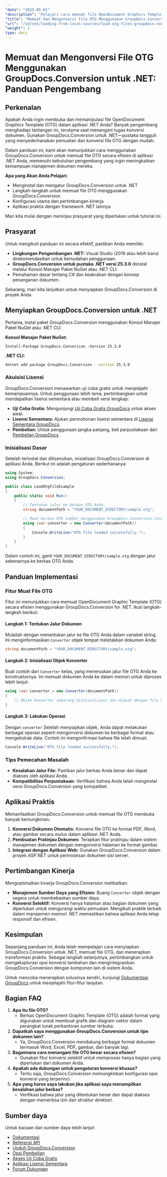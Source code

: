 ```yaml
---
"date": "2025-05-01"
"description": "Pelajari cara memuat file OpenDocument Graphics Template (OTG) menggunakan GroupDocs.Conversion for .NET. Tingkatkan kemampuan konversi dokumen Anda dalam aplikasi .NET."
"title": "Memuat dan Mengonversi File OTG Menggunakan GroupDocs.Conversion untuk .NET&#58; Panduan Pengembang"
"url": "/id/net/loading-from-local-sources/load-otg-files-groupdocs-conversion-net/"
"weight": 1
type: docs
---
```

# Memuat dan Mengonversi File OTG Menggunakan GroupDocs.Conversion untuk .NET: Panduan Pengembang

## Perkenalan

Apakah Anda ingin membuka dan memanipulasi file OpenDocument Graphics Template (OTG) dalam aplikasi .NET Anda? Banyak pengembang menghadapi tantangan ini, terutama saat menangani tugas konversi dokumen. Gunakan GroupDocs.Conversion untuk .NET—pustaka tangguh yang menyederhanakan pemuatan dan konversi file OTG dengan mudah.

Dalam panduan ini, kami akan menunjukkan cara menggunakan GroupDocs.Conversion untuk memuat file OTG secara efisien di aplikasi .NET Anda, memenuhi kebutuhan pengembang yang ingin meningkatkan kemampuan manajemen dokumen mereka.

**Apa yang Akan Anda Pelajari:**
- Menginstal dan mengatur GroupDocs.Conversion untuk .NET
- Langkah-langkah untuk memuat file OTG menggunakan GroupDocs.Conversion
- Konfigurasi utama dan pertimbangan kinerja
- Aplikasi praktis dengan framework .NET lainnya

Mari kita mulai dengan meninjau prasyarat yang diperlukan untuk tutorial ini.

## Prasyarat

Untuk mengikuti panduan ini secara efektif, pastikan Anda memiliki:
- **Lingkungan Pengembangan .NET:** Visual Studio (2019 atau lebih baru) direkomendasikan untuk kemudahan penggunaan.
- **GroupDocs.Conversion untuk pustaka .NET versi 25.3.0** diinstal melalui Konsol Manajer Paket NuGet atau .NET CLI.
- Pemahaman dasar tentang C# dan keakraban dengan konsep penanganan dokumen.

Sekarang, mari kita lanjutkan untuk menyiapkan GroupDocs.Conversion di proyek Anda.

## Menyiapkan GroupDocs.Conversion untuk .NET

Pertama, instal paket GroupDocs.Conversion menggunakan Konsol Manajer Paket NuGet atau .NET CLI:

**Konsol Manajer Paket NuGet:**
```shell
Install-Package GroupDocs.Conversion -Version 25.3.0
```

**\.NET CLI:**
```bash
dotnet add package GroupDocs.Conversion --version 25.3.0
```

### Akuisisi Lisensi

GroupDocs.Conversion menawarkan uji coba gratis untuk menjelajahi kemampuannya. Untuk penggunaan lebih lama, pertimbangkan untuk mendapatkan lisensi sementara atau membeli versi lengkap:
- **Uji Coba Gratis:** Mengunjungi [Uji Coba Gratis GroupDocs](https://releases.groupdocs.com/conversion/net/) untuk akses awal.
- **Lisensi Sementara:** Ajukan permohonan lisensi sementara di [Lisensi Sementara GroupDocs](https://purchase.groupdocs.com/temporary-license/).
- **Pembelian:** Untuk penggunaan jangka panjang, beli perpustakaan dari [Pembelian GroupDocs](https://purchase.groupdocs.com/buy).

### Inisialisasi Dasar

Setelah terinstal dan dilisensikan, inisialisasi GroupDocs.Conversion di aplikasi Anda. Berikut ini adalah pengaturan sederhananya:

```csharp
using System;
using GroupDocs.Conversion;

public class LoadOtgFileExample
{
    public static void Run()
    {
        // Tentukan jalur ke berkas OTG Anda.
        string documentPath = "YOUR_DOCUMENT_DIRECTORY/sample.otg";

        // Muat berkas OTG sumber menggunakan GroupDocs.Conversion.Converter.
        using (var converter = new Converter(documentPath))
        {
            Console.WriteLine("OTG file loaded successfully.");
        }
    }
}
```
Dalam contoh ini, ganti `YOUR_DOCUMENT_DIRECTORY/sample.otg` dengan jalur sebenarnya ke berkas OTG Anda.

## Panduan Implementasi

### Fitur Muat File OTG

Fitur ini menunjukkan cara memuat OpenDocument Graphic Template (OTG) secara efisien menggunakan GroupDocs.Conversion for .NET. Ikuti langkah-langkah berikut:

#### Langkah 1: Tentukan Jalur Dokumen
Mulailah dengan menentukan jalur ke file OTG Anda dalam variabel string. Ini menginformasikan `Converter` objek tempat meletakkan dokumen Anda:

```csharp
string documentPath = "YOUR_DOCUMENT_DIRECTORY/sample.otg";
```

#### Langkah 2: Inisialisasi Objek Konverter
Buat contoh dari `Converter` kelas, yang meneruskan jalur file OTG Anda ke konstruktornya. Ini memuat dokumen Anda ke dalam memori untuk diproses lebih lanjut:

```csharp
using (var converter = new Converter(documentPath))
{
    // Objek konverter sekarang diinisialisasi dan dimuat dengan file OTG.
}
```

#### Langkah 3: Lakukan Operasi
Dengan `converter` Setelah menyiapkan objek, Anda dapat melakukan berbagai operasi seperti mengonversi dokumen ke berbagai format atau mengekstrak data. Contoh ini mengonfirmasi bahwa file telah dimuat:

```csharp
Console.WriteLine("OTG file loaded successfully.");
```

### Tips Pemecahan Masalah
- **Kesalahan Jalur File:** Pastikan jalur berkas Anda benar dan dapat diakses oleh aplikasi Anda.
- **Kompatibilitas Perpustakaan:** Verifikasi bahwa Anda telah menginstal versi GroupDocs.Conversion yang kompatibel.

## Aplikasi Praktis
Memanfaatkan GroupDocs.Conversion untuk memuat file OTG membuka banyak kemungkinan:
1. **Konversi Dokumen Otomatis:** Konversi file OTG ke format PDF, Word, atau gambar secara mulus dalam aplikasi .NET Anda.
2. **Pembuatan Pratinjau Dokumen:** Terapkan fitur pratinjau dalam sistem manajemen dokumen dengan mengonversi halaman ke format gambar.
3. **Integrasi dengan Aplikasi Web:** Gunakan GroupDocs.Conversion dalam proyek ASP.NET untuk pemrosesan dokumen sisi server.

## Pertimbangan Kinerja
Mengoptimalkan kinerja GroupDocs.Conversion melibatkan:
- **Manajemen Sumber Daya yang Efisien:** Buang `Converter` objek dengan segera untuk membebaskan sumber daya.
- **Konversi Selektif:** Konversi hanya halaman atau bagian dokumen yang diperlukan untuk mengurangi waktu pemuatan.
Mengikuti praktik terbaik dalam manajemen memori .NET memastikan bahwa aplikasi Anda tetap responsif dan efisien.

## Kesimpulan
Sepanjang panduan ini, Anda telah mempelajari cara menyiapkan GroupDocs.Conversion untuk .NET, memuat file OTG, dan menerapkan transformasi praktis. Sebagai langkah selanjutnya, pertimbangkan untuk mengeksplorasi opsi konversi tambahan dan mengintegrasikan GroupDocs.Conversion dengan komponen lain di sistem Anda.

Untuk mencoba menerapkan solusinya sendiri, kunjungi [Dokumentasi GroupDocs](https://docs.groupdocs.com/conversion/net/) untuk menjelajahi fitur-fitur lanjutan.

## Bagian FAQ
1. **Apa itu file OTG?**
   - Berkas OpenDocument Graphic Template (OTG) adalah format yang digunakan untuk membuat grafik dan diagram vektor dalam perangkat lunak perkantoran sumber terbuka.
2. **Dapatkah saya menggunakan GroupDocs.Conversion untuk tipe dokumen lain?**
   - Ya, GroupDocs.Conversion mendukung berbagai format dokumen termasuk Word, Excel, PDF, gambar, dan banyak lagi.
3. **Bagaimana cara menangani file OTG besar secara efisien?**
   - Gunakan fitur konversi selektif untuk memproses hanya bagian yang diperlukan dari dokumen Anda.
4. **Apakah ada dukungan untuk pengaturan konversi khusus?**
   - Tentu saja, GroupDocs.Conversion memungkinkan konfigurasi opsi konversi yang terperinci.
5. **Apa yang harus saya lakukan jika aplikasi saya menampilkan kesalahan jalur berkas?**
   - Verifikasi bahwa jalur yang ditentukan benar dan dapat diakses dengan memeriksa izin dan struktur direktori.

## Sumber daya
Untuk bacaan dan sumber daya lebih lanjut:
- [Dokumentasi](https://docs.groupdocs.com/conversion/net/)
- [Referensi API](https://reference.groupdocs.com/conversion/net/)
- [Unduh GroupDocs.Conversion](https://releases.groupdocs.com/conversion/net/)
- [Opsi Pembelian](https://purchase.groupdocs.com/buy)
- [Akses Uji Coba Gratis](https://releases.groupdocs.com/conversion/net/)
- [Aplikasi Lisensi Sementara](https://purchase.groupdocs.com/temporary-license/)
- [Forum Dukungan](https://forum.groupdocs.com/c/conversion/10)